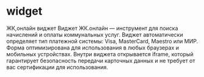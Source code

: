 # widget
ЖК,онлайн виджет
Виджет ЖК.онлайн — инструмент для поиска начислений и оплаты коммунальных услуг. Виджет автоматически определяет тип платежной системы: Visa, MasterCard, Maestro или МИР. Форма оптимизирована для использования в любых браузерах и мобильных устройствах. Внутри виджета открывается iframe, который гарантирует безопасность передачи карточных данных и не требует от вас сертификации для использования.
